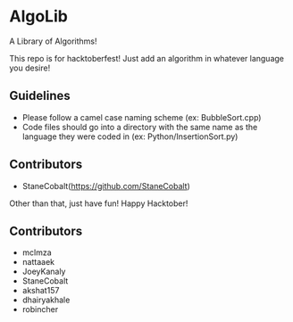 # AlgoLib
A Library of Algorithms!

This repo is for hacktoberfest! Just add an algorithm in whatever language you desire!

## Guidelines
- Please follow a camel case naming scheme (ex: BubbleSort.cpp)
- Code files should go into a directory with the same name as the language they were coded in (ex: Python/InsertionSort.py)

## Contributors
- StaneCobalt(https://github.com/StaneCobalt)

Other than that, just have fun! Happy Hacktober!

## Contributors

* mclmza
* nattaaek
* JoeyKanaly
* StaneCobalt
* akshat157
* dhairyakhale
* robincher
